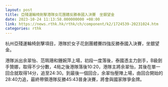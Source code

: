 ```yaml
---
layout: post
title: 亞殘運輪椅劍擊港隊女花團體反勝泰國入決賽　坐銀望金
date: 2023-10-24 11:13:58.000000000 +08:00
link: https://news.rthk.hk/rthk/ch/component/k2/1724539-20231024.htm
categories: rthk
---
```


杭州亞殘運輪椅劍擊項目，港隊於女子花劍團體賽四強反勝泰國入決賽，坐銀望金。

港隊派出余翠怡、范珮珊和鍾婉萍上場，初段一度落後，泰國憑主力劍手，B級劍手贊娜，取得不少分數，4局之後港隊落後10:20，港隊主將余翠怡，其後在單一回合就取得14分，追至24:30。到最後一個回合，余翠怡壓陣上場，由回合開始的28:40力追，最終帶領港隊反勝45:43晉身決賽，將會與國家隊爭金牌。
